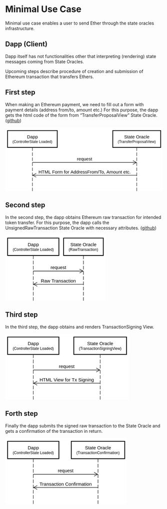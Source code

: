 # Minimal Use Case

Minimal use case enables a user to send Ether through the state oracles infrastructure.

## Dapp (Client)
Dapp itself has not functionalities other that interpreting (rendering) state messages coming from State Oracles.

Upcoming steps describe procedure of creation and submission of Ethereum transaction that transfers Ethers.

## First step
When making an Ethereum payment, we need to fill out a form with payment details (address from/to, amount etc.) For this purpose, the dapp gets the html code of the form from “TransferProposalView” State Oracle. ([github](https://github.com/yiedl/htmlview-erc20-transfer-from-proposal-oracle))

![Step 1](/docs/images/eth-tx1.png?raw=true "Step 1")

## Second step
In the second step, the dapp obtains Ethereum raw transaction for intended token transfer. For this purpose, the dapp calls the UnsignedRawTransaction State Oracle with necessary attributes. ([github](https://github.com/yiedl/ethereum-unsigned-raw-transaction-oracle))

![Step 2](/docs/images/eth-tx2.png?raw=true "Step 2")

## Third step
In the third step, the dapp obtains and renders TransactionSigning View.

![Step 3](/docs/images/eth-tx3.png?raw=true "Step 3")

## Forth step
Finally the dapp submits the signed raw transaction to the State Oracle and gets a confirmation of the transaction in return.

![Step 4](/docs/images/eth-tx4.png?raw=true "Step 4")